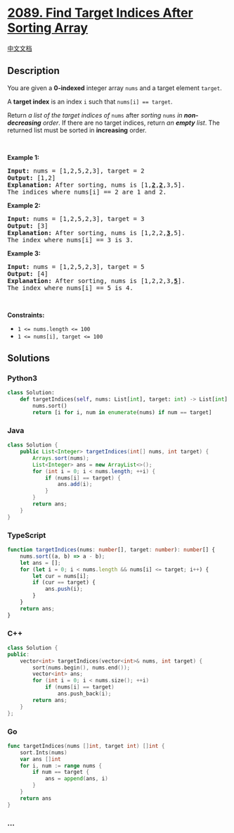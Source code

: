 # [2089. Find Target Indices After Sorting Array](https://leetcode.com/problems/find-target-indices-after-sorting-array)

[中文文档](/solution/2000-2099/2089.Find%20Target%20Indices%20After%20Sorting%20Array/README.md)

## Description

<p>You are given a <strong>0-indexed</strong> integer array <code>nums</code> and a target element <code>target</code>.</p>

<p>A <strong>target index</strong> is an index <code>i</code> such that <code>nums[i] == target</code>.</p>

<p>Return <em>a list of the target indices of</em> <code>nums</code> after<em> sorting </em><code>nums</code><em> in <strong>non-decreasing</strong> order</em>. If there are no target indices, return <em>an <strong>empty</strong> list</em>. The returned list must be sorted in <strong>increasing</strong> order.</p>

<p>&nbsp;</p>
<p><strong class="example">Example 1:</strong></p>

<pre>
<strong>Input:</strong> nums = [1,2,5,2,3], target = 2
<strong>Output:</strong> [1,2]
<strong>Explanation:</strong> After sorting, nums is [1,<u><strong>2</strong></u>,<u><strong>2</strong></u>,3,5].
The indices where nums[i] == 2 are 1 and 2.
</pre>

<p><strong class="example">Example 2:</strong></p>

<pre>
<strong>Input:</strong> nums = [1,2,5,2,3], target = 3
<strong>Output:</strong> [3]
<strong>Explanation:</strong> After sorting, nums is [1,2,2,<u><strong>3</strong></u>,5].
The index where nums[i] == 3 is 3.
</pre>

<p><strong class="example">Example 3:</strong></p>

<pre>
<strong>Input:</strong> nums = [1,2,5,2,3], target = 5
<strong>Output:</strong> [4]
<strong>Explanation:</strong> After sorting, nums is [1,2,2,3,<u><strong>5</strong></u>].
The index where nums[i] == 5 is 4.
</pre>

<p>&nbsp;</p>
<p><strong>Constraints:</strong></p>

<ul>
	<li><code>1 &lt;= nums.length &lt;= 100</code></li>
	<li><code>1 &lt;= nums[i], target &lt;= 100</code></li>
</ul>

## Solutions

<!-- tabs:start -->

### **Python3**

```python
class Solution:
    def targetIndices(self, nums: List[int], target: int) -> List[int]:
        nums.sort()
        return [i for i, num in enumerate(nums) if num == target]
```

### **Java**

```java
class Solution {
    public List<Integer> targetIndices(int[] nums, int target) {
        Arrays.sort(nums);
        List<Integer> ans = new ArrayList<>();
        for (int i = 0; i < nums.length; ++i) {
            if (nums[i] == target) {
                ans.add(i);
            }
        }
        return ans;
    }
}
```

### **TypeScript**

```ts
function targetIndices(nums: number[], target: number): number[] {
    nums.sort((a, b) => a - b);
    let ans = [];
    for (let i = 0; i < nums.length && nums[i] <= target; i++) {
        let cur = nums[i];
        if (cur == target) {
            ans.push(i);
        }
    }
    return ans;
}
```

### **C++**

```cpp
class Solution {
public:
    vector<int> targetIndices(vector<int>& nums, int target) {
        sort(nums.begin(), nums.end());
        vector<int> ans;
        for (int i = 0; i < nums.size(); ++i)
            if (nums[i] == target)
                ans.push_back(i);
        return ans;
    }
};
```

### **Go**

```go
func targetIndices(nums []int, target int) []int {
	sort.Ints(nums)
	var ans []int
	for i, num := range nums {
		if num == target {
			ans = append(ans, i)
		}
	}
	return ans
}
```

### **...**

```

```

<!-- tabs:end -->
